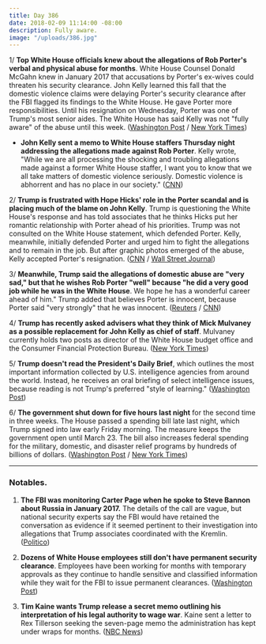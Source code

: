 ```yaml
---
title: Day 386
date: 2018-02-09 11:14:00 -08:00
description: Fully aware.
image: "/uploads/386.jpg"
---
```


1/ **Top White House officials knew about the allegations of Rob Porter's verbal and physical abuse for months**. White House Counsel Donald McGahn knew in January 2017 that accusations by Porter's ex-wives could threaten his security clearance. John Kelly learned this fall that the domestic violence claims were delaying Porter's security clearance after the FBI flagged its findings to the White House. He gave Porter more responsibilities. Until his resignation on Wednesday, Porter was one of Trump's most senior aides. The White House has said Kelly was not "fully aware" of the abuse until this week. ([Washington Post](https://www.washingtonpost.com/politics/top-white-house-officials-knew-of-abuse-allegations-against-top-aide-for-months/2018/02/08/2faddcf2-0ce9-11e8-95a5-c396801049ef_story.html) / [New York Times](https://www.nytimes.com/2018/02/08/us/politics/rob-porter-abuse-white-house.html))

* **John Kelly sent a memo to White House staffers Thursday night addressing the allegations made against Rob Porter**. Kelly wrote, "While we are all processing the shocking and troubling allegations made against a former White House staffer, I want you to know that we all take matters of domestic violence seriously. Domestic violence is abhorrent and has no place in our society." ([CNN](https://www.cnn.com/2018/02/08/politics/john-kelly-staff-email-domestic-violence/index.html))

2/ **Trump is frustrated with Hope Hicks' role in the Porter scandal and is placing much of the blame on John Kelly**. Trump is questioning the White House's response and has told associates that he thinks Hicks put her romantic relationship with Porter ahead of his priorities. Trump was not consulted on the White House statement, which defended Porter. Kelly, meanwhile, initially defended Porter and urged him to fight the allegations and to remain in the job. But after graphic photos emerged of the abuse, Kelly accepted Porter's resignation. ([CNN](https://www.cnn.com/2018/02/09/politics/rob-porter-donald-trump-reince-priebus/index.html) / [Wall Street Journal](https://www.wsj.com/articles/john-kelly-faces-scrutiny-as-trump-questions-response-to-abuse-allegations-1518191946))

3/ **Meanwhile, Trump said the allegations of domestic abuse are "very sad," but that he wishes Rob Porter "well" because "he did a very good job while he was in the White House**. We hope he has a wonderful career ahead of him." Trump added that believes Porter is innocent, because Porter said "very strongly" that he was innocent. ([Reuters](https://www.reuters.com/article/us-usa-trump-porter/trump-wishes-former-aide-well-after-domestic-abuse-allegations-idUSKBN1FT2MX) / [CNN](https://www.cnn.com/2018/02/09/politics/trump-rob-porter/index.html))

4/ **Trump has recently asked advisers what they think of Mick Mulvaney as a possible replacement for John Kelly as chief of staff**. Mulvaney currently holds two posts as director of the White House budget office and the Consumer Financial Protection Bureau. ([New York Times](https://www.nytimes.com/2018/02/08/us/politics/kelly-trump.html))

5/ **Trump doesn't read the President's Daily Brief**, which outlines the most important information collected by U.S. intelligence agencies from around the world. Instead, he receives an oral briefing of select intelligence issues, because reading is not Trump's preferred "style of learning." ([Washington Post](https://www.washingtonpost.com/politics/breaking-with-tradition-trump-skips-presidents-written-intelligence-report-for-oral-briefings/2018/02/09/b7ba569e-0c52-11e8-95a5-c396801049ef_story.html))

6/ **The government shut down for five hours last night** for the second time in three weeks. The House passed a spending bill late last night, which Trump signed into law early Friday morning. The measure keeps the government open until March 23. The bill also increases federal spending for the military, domestic, and disaster relief programs by hundreds of billions of dollars. ([Washington Post](https://www.washingtonpost.com/powerpost/house-leaders-scramble-to-win-support-for-budget-deal-ahead-of-midnight-deadline/2018/02/08/4812e996-0cd9-11e8-8b0d-891602206fb7_story.html?utm_term=.7a9dd420ba90) / [New York Times](https://www.nytimes.com/2018/02/08/us/politics/congress-budget-deal-vote.html))

---

### Notables.

1. **The FBI was monitoring Carter Page when he spoke to Steve Bannon about Russia in January 2017.** The details of the call are vague, but national security experts say the FBI would have retained the conversation as evidence if it seemed pertinent to their investigation into allegations that Trump associates coordinated with the Kremlin. ([Politico](https://www.politico.com/story/2018/02/08/carter-page-steve-bannon-fbi-communications-398992))

2. **Dozens of White House employees still don't have permanent security clearance**. Employees have been working for months with temporary approvals as they continue to handle sensitive and classified information while they wait for the FBI to issue permanent clearances. ([Washington Post](https://www.washingtonpost.com/world/national-security/dozens-at-white-house-lack-permanent-security-clearances/2018/02/08/50e3cfd6-0d15-11e8-8890-372e2047c935_story.html))

3. **Tim Kaine wants Trump release a secret memo outlining his interpretation of his legal authority to wage war**. Kaine sent a letter to Rex Tillerson seeking the seven-page memo the administration has kept under wraps for months. ([NBC News](https://www.nbcnews.com/politics/donald-trump/sen-tim-kaine-demands-release-secret-trump-war-powers-memo-n846176))
